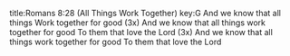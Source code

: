 title:Romans 8:28 (All Things Work Together)
key:G
And we know that all things Work together for good (3x)
And we know that all things work together for good
To them that love the Lord (3x)
And we know that all things
work together for good
To them that love the Lord
